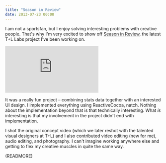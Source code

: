 ```yaml
---
title: "Season in Review"
date: 2013-07-23 00:00
---
```


I am not a sportsfan, but I enjoy solving interesting problems with creative people. That's why I'm very excited to show off [Season in Review](http://labs.teehanlax.com/project/season-in-review), the latest T+L Labs project I've been working on.

<div class="embed-responsive embed-responsive-16by9"><iframe mozallowfullscreen="" allowfullscreen="" src="https://player.vimeo.com/video/70821480?wmode=opaque&amp;api=1" data-embed="true" webkitallowfullscreen="" frameborder="0" class="embed-responsive-item"></iframe></div>

It was a really fun project – combining stats data together with an interested UI design. I implemented everything using ReactiveCocoa, natch. Nothing about the implementation beyond that is that technically interesting. What _is_ interesting is that my involvement in the project didn't end with implementation.

I shot the original concept video (which we later reshot with the talented visual designers at T+L) and I also contributed video editing (new for me), audio editing, and photography. I can't imagine working anywhere else and getting to flex my creative muscles in quite the same way.

(READMORE)
